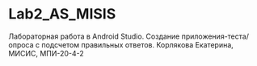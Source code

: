 # Lab2_AS_MISIS
Лабораторная работа в Android Studio. Создание приложения-теста/опроса с подсчетом правильных ответов. 
Корлякова Екатерина, МИСИС, МПИ-20-4-2
